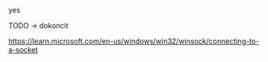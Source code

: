 yes

TODO -> dokoncit

https://learn.microsoft.com/en-us/windows/win32/winsock/connecting-to-a-socket
